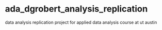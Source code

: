 # ada_dgrobert_analysis_replication
data analysis replication project for applied data analysis course at ut austin

